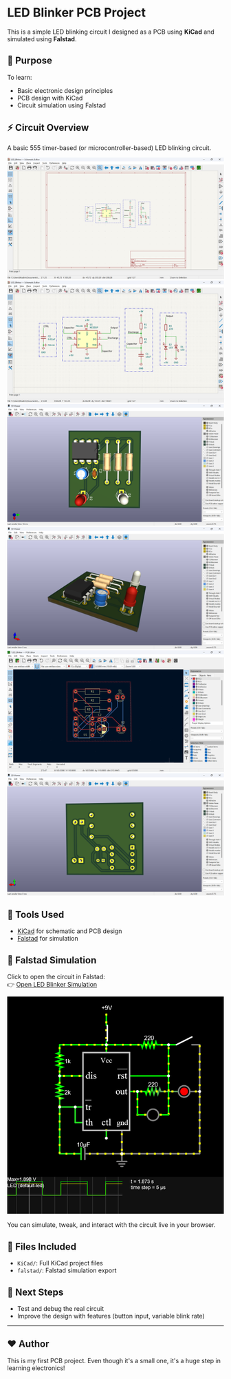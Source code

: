 # LED Blinker PCB Project

This is a simple LED blinking circuit I designed as a PCB using **KiCad** and simulated using **Falstad**.

## 🧠 Purpose
To learn:
- Basic electronic design principles
- PCB design with KiCad
- Circuit simulation using Falstad

## ⚡ Circuit Overview
A basic 555 timer-based (or microcontroller-based) LED blinking circuit.

![Schematic](KiCad/schematic.png)
![Schematic](KiCad/schematic_zoom.png)
![PCB Layout](KiCad/pcb_render.png)
![PCB Layout](KiCad/pcb_render_3D.png)
![PCB Layout](KiCad/pcb_routing.png)
![PCB Layout](KiCad/pcb_render_back.png)

## 🧰 Tools Used
- [KiCad](https://www.kicad.org/) for schematic and PCB design
- [Falstad](https://www.falstad.com/circuit/) for simulation

## 🔗 Falstad Simulation
Click to open the circuit in Falstad:  
👉 [Open LED Blinker Simulation](https://tinyurl.com/ymw78zgp)

![Design](falstad/circuit_design.png)

You can simulate, tweak, and interact with the circuit live in your browser.

## 📂 Files Included
- `KiCad/`: Full KiCad project files
- `falstad/`: Falstad simulation export
  
## 🏁 Next Steps
- Test and debug the real circuit
- Improve the design with features (button input, variable blink rate)

---

## ❤️ Author
This is my first PCB project. Even though it's a small one, it's a huge step in learning electronics!

